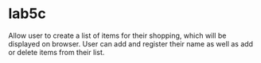 # lab5c
 Allow user to create a list of items for their shopping, which will be displayed on browser. User can add and register their name as well as add or delete items from their list.
